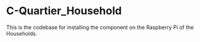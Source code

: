 # C-Quartier_Household
This is the codebase for installing the component on the Raspberry Pi of the Households. 

